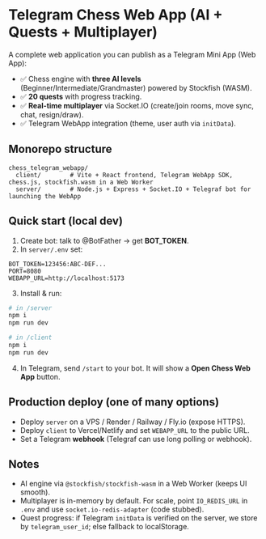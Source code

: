 # Telegram Chess Web App (AI + Quests + Multiplayer)

A complete web application you can publish as a Telegram Mini App (Web App):
- ✅ Chess engine with **three AI levels** (Beginner/Intermediate/Grandmaster) powered by Stockfish (WASM).
- ✅ **20 quests** with progress tracking.
- ✅ **Real-time multiplayer** via Socket.IO (create/join rooms, move sync, chat, resign/draw).
- ✅ Telegram WebApp integration (theme, user auth via `initData`).

## Monorepo structure
```
chess_telegram_webapp/
  client/        # Vite + React frontend, Telegram WebApp SDK, chess.js, stockfish.wasm in a Web Worker
  server/        # Node.js + Express + Socket.IO + Telegraf bot for launching the WebApp
```

## Quick start (local dev)
1) Create bot: talk to @BotFather → get **BOT_TOKEN**.
2) In `server/.env` set:
```
BOT_TOKEN=123456:ABC-DEF...
PORT=8080
WEBAPP_URL=http://localhost:5173
```

3) Install & run:
```bash
# in /server
npm i
npm run dev

# in /client
npm i
npm run dev
```

4) In Telegram, send `/start` to your bot. It will show a **Open Chess Web App** button.

## Production deploy (one of many options)
- Deploy `server` on a VPS / Render / Railway / Fly.io (expose HTTPS).
- Deploy `client` to Vercel/Netlify and set `WEBAPP_URL` to the public URL.
- Set a Telegram **webhook** (Telegraf can use long polling or webhook).

## Notes
- AI engine via `@stockfish/stockfish-wasm` in a Web Worker (keeps UI smooth).
- Multiplayer is in-memory by default. For scale, point `IO_REDIS_URL` in `.env` and use `socket.io-redis-adapter` (code stubbed).
- Quest progress: if Telegram `initData` is verified on the server, we store by `telegram_user_id`; else fallback to localStorage.
